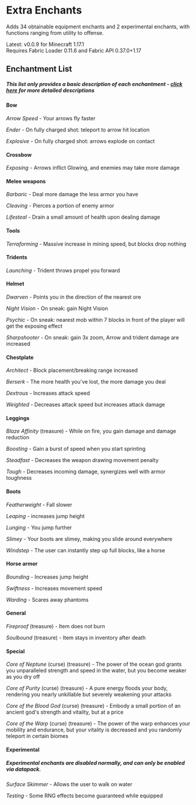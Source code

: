 # Extra Enchants

Adds 34 obtainable equipment enchants and 2 experimental enchants, with functions ranging from utility to offense.

Latest: v0.0.9 for Minecraft 1.17.1<br>
Requires Fabric Loader 0.11.6 and Fabric API 0.37.0+1.17

## Enchantment List
##### *This list only provides a basic description of each enchantment - [click here](info/index.md) for more detailed descriptions*

#### Bow

*Arrow Speed*  - Your arrows fly faster

*Ender* - On fully charged shot: teleport to arrow hit location

*Explosive* - On fully charged shot: arrows explode on contact

#### Crossbow

*Exposing* - Arrows inflict Glowing, and enemies may take more damage

#### Melee weapons

*Barbaric* - Deal more damage the less armor you have

*Cleaving* - Pierces a portion of enemy armor

*Lifesteal* - Drain a small amount of health upon dealing damage

#### Tools

*Terraforming* - Massive increase in mining speed, but blocks drop nothing

#### Tridents

*Launching* - Trident throws propel you forward

#### Helmet

*Dwarven* - Points you in the direction of the nearest ore

*Night Vision* - On sneak: gain Night Vision

*Psychic* - On sneak: nearest mob within 7 blocks in front of the player will get the exposing effect

*Sharpshooter* - On sneak: gain 3x zoom, Arrow and trident damage are increased

#### Chestplate

*Architect* - Block placement/breaking range increased

*Berserk* - The more health you've lost, the more damage you deal

*Dextrous* - Increases attack speed

*Weighted* - Decreases attack speed but increases attack damage

#### Leggings

*Blaze Affinity* (treasure) - While on fire, you gain damage and damage reduction

*Boosting* - Gain a burst of speed when you start sprinting

*Steadfast* - Decreases the weapon drawing movement penalty

*Tough* - Decreases incoming damage, synergizes well with armor toughness

#### Boots

*Featherweight* - Fall slower

*Leaping* - increases jump height

*Lunging* - You jump further

*Slimey* - Your boots are slimey, making you slide around everywhere

*Windstep* - The user can instantly step up full blocks, like a horse

#### Horse armor

*Bounding* - Increases jump height

*Swiftness* - Increases movement speed

*Warding* - Scares away phantoms

#### General

*Fireproof* (treasure) - Item does not burn

*Soulbound* (treasure) - Item stays in inventory after death

#### Special

*Core of Neptune* (curse) (treasure) - The power of the ocean god grants you unparalleled strength and speed in the water, but you become weaker as you dry off

*Core of Purity* (curse) (treasure) - A pure energy floods your body, rendering you nearly unkillable but severely weakening your attacks

*Core of the Blood God* (curse) (treasure) - Embody a small portion of an ancient god's strength and vitality, but at a price

*Core of the Warp* (curse) (treasure) - The power of the warp enhances your mobility and endurance, but your vitality is decreased and you randomly teleport in certain biomes

#### Experimental
##### *Experimental enchants are disabled normally, and can only be enabled via datapack.*

*Surface Skimmer* - Allows the user to walk on water

*Testing* - Some RNG effects become guaranteed while equipped